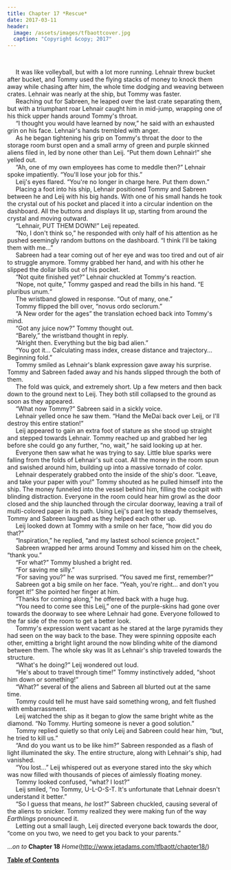 ```yaml
---
title: Chapter 17 *Rescue*
date: 2017-03-11
header:
  image: /assets/images/tfbaottcover.jpg
  caption: "Copyright &copy; 2017"
---
```

<br>

&nbsp;&nbsp;&nbsp;&nbsp;&nbsp;It was like volleyball, but with a lot more running. Lehnair threw bucket after bucket, and Tommy used the flying stacks of money to knock them away while chasing after him, the whole time dodging and weaving between crates. Lehnair was nearly at the ship, but Tommy was faster.<br>
&nbsp;&nbsp;&nbsp;&nbsp;&nbsp;Reaching out for Sabreen, he leaped over the last crate separating them, but with a triumphant roar Lehnair caught him in mid-jump, wrapping one of his thick upper hands around Tommy's throat.<br>
&nbsp;&nbsp;&nbsp;&nbsp;&nbsp;“I thought you would have learned by now,” he said with an exhausted grin on his face. Lehnair's hands trembled with anger.<br>
&nbsp;&nbsp;&nbsp;&nbsp;&nbsp;As he began tightening his grip on Tommy's throat the door to the storage room burst open and a small army of green and purple skinned aliens filed in, led by none other than Leij. “Put them down Lehnair!” she yelled out.<br>
&nbsp;&nbsp;&nbsp;&nbsp;&nbsp;“Ah, one of my own employees has come to meddle then?” Lehnair spoke impatiently. “You'll lose your job for this.”<br>
&nbsp;&nbsp;&nbsp;&nbsp;&nbsp;Leij's eyes flared. “You're no longer in charge here. Put them down.”<br>
&nbsp;&nbsp;&nbsp;&nbsp;&nbsp;Placing a foot into his ship, Lehnair positioned Tommy and Sabreen between he and Leij with his big hands. With one of his small hands he took the crystal out of his pocket and placed it into a circular indention on the dashboard. All the buttons and displays lit up, starting from around the crystal and moving outward.<br>
&nbsp;&nbsp;&nbsp;&nbsp;&nbsp;“Lehnair, PUT THEM DOWN!” Leij repeated.<br>
&nbsp;&nbsp;&nbsp;&nbsp;&nbsp;“No, I don't think so,” he responded with only half of his attention as he pushed seemingly random buttons on the dashboard. “I think I'll be taking them with me...”<br>
&nbsp;&nbsp;&nbsp;&nbsp;&nbsp;Sabreen had a tear coming out of her eye and was too tired and out of air to struggle anymore. Tommy grabbed her hand, and with his other he slipped the dollar bills out of his pocket.<br>
&nbsp;&nbsp;&nbsp;&nbsp;&nbsp;“Not quite finished yet?” Lehnair chuckled at Tommy's reaction.<br>
&nbsp;&nbsp;&nbsp;&nbsp;&nbsp;“Nope, not quite,” Tommy gasped and read the bills in his hand. “E pluribus unum.“<br>
&nbsp;&nbsp;&nbsp;&nbsp;&nbsp;The wristband glowed in response. “Out of many, one.”<br>
&nbsp;&nbsp;&nbsp;&nbsp;&nbsp;Tommy flipped the bill over, “novus ordo seclorum.”<br>
&nbsp;&nbsp;&nbsp;&nbsp;&nbsp;“A New order for the ages” the translation echoed back into Tommy's mind.<br>
&nbsp;&nbsp;&nbsp;&nbsp;&nbsp;“Got any juice now?” Tommy thought out.<br>
&nbsp;&nbsp;&nbsp;&nbsp;&nbsp;“Barely,” the wristband thought in reply.<br>
&nbsp;&nbsp;&nbsp;&nbsp;&nbsp;“Alright then. Everything but the big bad alien.”<br>
&nbsp;&nbsp;&nbsp;&nbsp;&nbsp;“You got it... Calculating mass index, crease distance and trajectory... Beginning fold.”<br>
&nbsp;&nbsp;&nbsp;&nbsp;&nbsp;Tommy smiled as Lehnair's blank expression gave away his surprise. Tommy and Sabreen faded away and his hands slipped through the both of them.<br>
&nbsp;&nbsp;&nbsp;&nbsp;&nbsp;The fold was quick, and extremely short. Up a few meters and then back down to the ground next to Leij. They both still collapsed to the ground as soon as they appeared.<br>
&nbsp;&nbsp;&nbsp;&nbsp;&nbsp;“What now Tommy?” Sabreen said in a sickly voice.<br>
&nbsp;&nbsp;&nbsp;&nbsp;&nbsp;Lehnair yelled once he saw them. “Hand the MeDai back over Leij, or I'll destroy this entire station!”<br>
&nbsp;&nbsp;&nbsp;&nbsp;&nbsp;Leij appeared to gain an extra foot of stature as she stood up straight and stepped towards Lehnair. Tommy reached up and grabbed her leg before she could go any further, “no, wait,” he said looking up at her.<br>
&nbsp;&nbsp;&nbsp;&nbsp;&nbsp;Everyone then saw what he was trying to say. Little blue sparks were falling from the folds of Lehnair's suit coat. All the money in the room spun and swished around him, building up into a massive tornado of color.<br>
&nbsp;&nbsp;&nbsp;&nbsp;&nbsp;Lehnair desperately grabbed onto the inside of the ship's door. “Leave, and take your paper with you!” Tommy shouted as he pulled himself into the ship. The money funneled into the vessel behind him, filling the cockpit with blinding distraction. Everyone in the room could hear him growl as the door closed and the ship launched through the circular doorway, leaving a trail of multi-colored paper in its path. Using Leij's pant leg to steady themselves, Tommy and Sabreen laughed as they helped each other up.<br>
&nbsp;&nbsp;&nbsp;&nbsp;&nbsp;Leij looked down at Tommy with a smile on her face, “how did you do that?”<br>
&nbsp;&nbsp;&nbsp;&nbsp;&nbsp;“Inspiration,” he replied, “and my lastest school science project.”<br>
&nbsp;&nbsp;&nbsp;&nbsp;&nbsp;Sabreen wrapped her arms around Tommy and kissed him on the cheek, “thank you.”<br>
&nbsp;&nbsp;&nbsp;&nbsp;&nbsp;“For what?” Tommy blushed a bright red.<br>
&nbsp;&nbsp;&nbsp;&nbsp;&nbsp;“For saving me silly.”<br>
&nbsp;&nbsp;&nbsp;&nbsp;&nbsp;“For saving you?” he was surprised. “You saved me first, remember?”<br>
&nbsp;&nbsp;&nbsp;&nbsp;&nbsp;Sabreen got a big smile on her face. “Yeah, you're right... and don't you forget it!” She pointed her finger at him.<br>
&nbsp;&nbsp;&nbsp;&nbsp;&nbsp;“Thanks for coming along,” he offered back with a huge hug.<br>
&nbsp;&nbsp;&nbsp;&nbsp;&nbsp;“You need to come see this Leij,” one of the purple-skins had gone over towards the doorway to see where Lehnair had gone. Everyone followed to the far side of the room to get a better look.<br>
&nbsp;&nbsp;&nbsp;&nbsp;&nbsp;Tommy's expression went vacant as he stared at the large pyramids they had seen on the way back to the base. They were spinning opposite each other, emitting a bright light around the now blinding white of the diamond between them. The whole sky was lit as Lehnair's ship traveled towards the structure.<br>
&nbsp;&nbsp;&nbsp;&nbsp;&nbsp;“What's he doing?” Leij wondered out loud.<br>
&nbsp;&nbsp;&nbsp;&nbsp;&nbsp;“He's about to travel through time!” Tommy instinctively added, “shoot him down or something!”<br>
&nbsp;&nbsp;&nbsp;&nbsp;&nbsp;“What?” several of the aliens and Sabreen all blurted out at the same time.<br>
&nbsp;&nbsp;&nbsp;&nbsp;&nbsp;Tommy could tell he must have said something wrong, and felt flushed with embarrassment.<br>
&nbsp;&nbsp;&nbsp;&nbsp;&nbsp;Leij watched the ship as it began to glow the same bright white as the diamond. “No Tommy. Hurting someone is never a good solution.”<br>
&nbsp;&nbsp;&nbsp;&nbsp;&nbsp;Tommy replied quietly so that only Leij and Sabreen could hear him, “but, he tried to kill us.”<br>
&nbsp;&nbsp;&nbsp;&nbsp;&nbsp;“And do you want us to be like him?” Sabreen responded as a flash of light illuminated the sky. The entire structure, along with Lehnair's ship, had vanished.<br>
&nbsp;&nbsp;&nbsp;&nbsp;&nbsp;“You lost...” Leij whispered out as everyone stared into the sky which was now filled with thousands of pieces of aimlessly floating money.<br>
&nbsp;&nbsp;&nbsp;&nbsp;&nbsp;Tommy looked confused, “what? I lost?”<br>
&nbsp;&nbsp;&nbsp;&nbsp;&nbsp;Leij smiled, “no Tommy, U-L-O-S-T. It's unfortunate that Lehnair doesn't understand it better.”<br>
&nbsp;&nbsp;&nbsp;&nbsp;&nbsp;“So I guess that means, *he* lost?” Sabreen chuckled, causing several of the aliens to snicker. Tommy realized they were making fun of the way *Earthlings* pronounced it.<br>
&nbsp;&nbsp;&nbsp;&nbsp;&nbsp;Letting out a small laugh, Leij directed everyone back towards the door, “come on you two, we need to get you back to your parents.”<br>

...*on to* **Chapter 18** *Home*(http://www.jetadams.com/tfbaott/chapter18/)

[**Table of Contents**](http://www.jetadams.com/tfbaott/contents/)